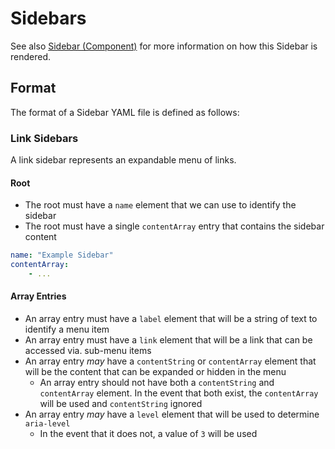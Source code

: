 # Sidebars

See also [Sidebar (Component)](../../../src/components/Sidebar) for more information on how this Sidebar is rendered.

## Format

The format of a Sidebar YAML file is defined as follows:

### Link Sidebars

A link sidebar represents an expandable menu of links.

#### Root

* The root must have a ```name``` element that we can use to identify the sidebar
* The root must have a single ```contentArray``` entry that contains the sidebar content

```yaml
name: "Example Sidebar"
contentArray:
    - ...
```

#### Array Entries

* An array entry must have a ```label``` element that will be a string of text to identify a menu item
* An array entry must have a ```link``` element that will be a link that can be accessed via. sub-menu items
* An array entry _may_ have a ```contentString``` or ```contentArray``` element that will be the content that can be expanded or hidden in the menu
  * An array entry should not have both a ```contentString``` and ```contentArray``` element. In the event that both exist, the ```contentArray``` will be used and ```contentString``` ignored
* An array entry _may_ have a ```level``` element that will be used to determine ```aria-level```
  *  In the event that it does not, a value of ```3``` will be used
